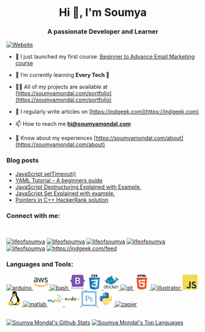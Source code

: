 <h1 align="center">Hi 👋, I'm Soumya</h1>
<h3 align="center">A passionate Developer and Learner</h3>

[![Website](https://img.shields.io/website?label=indGeek.com&style=for-the-badge&url=https%3A%2F%2Findgeek.com)](https://indgeek.com)

- 🔭 I just launched my first course: [Beginner to Advance Email Marketing course](https://bit.ly/beginnersemailcourse)

- 🌱 I’m currently learning **Every Tech 🤣**

- 👨‍💻 All of my projects are available at [https://soumyamondal.com/portfolio](https://soumyamondal.com/portfolio)

- 📝 I regularly write articles on [https://indgeek.com](https://indgeek.com)

- 📫 How to reach me **hi@soumyamondal.com**

- 📄 Know about my experiences [https://soumyamondal.com/about](https://soumyamondal.com/about)

### Blog posts
<!-- BLOG-POST-LIST:START -->
- [JavaScript setTimeout&lpar;&rpar;](https://indgeek.com/javascript-settimeout/)
- [YAML Tutorial – A beginners guide](https://indgeek.com/yaml-tutorial-a-beginners-guide/)
- [JavaScript Destructuring Explained with Example.](https://indgeek.com/javascript-destructuring-explained-with-example/)
- [JavaScript Set Explained with example.](https://indgeek.com/javascript-set-explained-with-example/)
- [Pointers in C++ HackerRank solution](https://indgeek.com/pointers-hackerrank-solution/)
<!-- BLOG-POST-LIST:END -->

<h3 align="left">Connect with me:</h3>
<br/>
<p align="left">
<a href="https://codepen.io/lifeofsoumya" target="blank"><img align="center" src="https://raw.githubusercontent.com/rahuldkjain/github-profile-readme-generator/master/src/images/icons/Social/codepen.svg" alt="lifeofsoumya" height="30" width="40" /></a>
<a href="https://twitter.com/lifeofsoumya" target="blank"><img align="center" src="https://raw.githubusercontent.com/rahuldkjain/github-profile-readme-generator/master/src/images/icons/Social/twitter.svg" alt="lifeofsoumya" height="30" width="40" /></a>
<a href="https://linkedin.com/in/lifeofsoumya" target="blank"><img align="center" src="https://raw.githubusercontent.com/rahuldkjain/github-profile-readme-generator/master/src/images/icons/Social/linked-in-alt.svg" alt="lifeofsoumya" height="30" width="40" /></a>
<a href="https://fb.com/lifeofsoumya" target="blank"><img align="center" src="https://raw.githubusercontent.com/rahuldkjain/github-profile-readme-generator/master/src/images/icons/Social/facebook.svg" alt="lifeofsoumya" height="30" width="40" /></a>
<a href="https://instagram.com/lifeofsoumya" target="blank"><img align="center" src="https://raw.githubusercontent.com/rahuldkjain/github-profile-readme-generator/master/src/images/icons/Social/instagram.svg" alt="lifeofsoumya" height="30" width="40" /></a>
<a href="https://indgeek.com/feed" target="blank"><img align="center" src="https://raw.githubusercontent.com/rahuldkjain/github-profile-readme-generator/master/src/images/icons/Social/rss.svg" alt="https://indgeek.com/feed" height="30" width="40" /></a>
</p>

<h3 align="left">Languages and Tools:</h3>
<p align="left"> <a href="https://www.arduino.cc/" target="_blank" rel="noreferrer"> <img src="https://cdn.worldvectorlogo.com/logos/arduino-1.svg" alt="arduino" width="40" height="40"/> </a> <a href="https://aws.amazon.com" target="_blank" rel="noreferrer"> <img src="https://raw.githubusercontent.com/devicons/devicon/master/icons/amazonwebservices/amazonwebservices-original-wordmark.svg" alt="aws" width="40" height="40"/> </a> <a href="https://www.gnu.org/software/bash/" target="_blank" rel="noreferrer"> <img src="https://www.vectorlogo.zone/logos/gnu_bash/gnu_bash-icon.svg" alt="bash" width="40" height="40"/> </a> <a href="https://getbootstrap.com" target="_blank" rel="noreferrer"> <img src="https://raw.githubusercontent.com/devicons/devicon/master/icons/bootstrap/bootstrap-plain-wordmark.svg" alt="bootstrap" width="40" height="40"/> </a> <a href="https://www.w3schools.com/css/" target="_blank" rel="noreferrer"> <img src="https://raw.githubusercontent.com/devicons/devicon/master/icons/css3/css3-original-wordmark.svg" alt="css3" width="40" height="40"/> </a> <a href="https://www.docker.com/" target="_blank" rel="noreferrer"> <img src="https://raw.githubusercontent.com/devicons/devicon/master/icons/docker/docker-original-wordmark.svg" alt="docker" width="40" height="40"/> </a> <a href="https://git-scm.com/" target="_blank" rel="noreferrer"> <img src="https://www.vectorlogo.zone/logos/git-scm/git-scm-icon.svg" alt="git" width="40" height="40"/> </a> <a href="https://www.w3.org/html/" target="_blank" rel="noreferrer"> <img src="https://raw.githubusercontent.com/devicons/devicon/master/icons/html5/html5-original-wordmark.svg" alt="html5" width="40" height="40"/> </a> <a href="https://www.adobe.com/in/products/illustrator.html" target="_blank" rel="noreferrer"> <img src="https://www.vectorlogo.zone/logos/adobe_illustrator/adobe_illustrator-icon.svg" alt="illustrator" width="40" height="40"/> </a> <a href="https://developer.mozilla.org/en-US/docs/Web/JavaScript" target="_blank" rel="noreferrer"> <img src="https://raw.githubusercontent.com/devicons/devicon/master/icons/javascript/javascript-original.svg" alt="javascript" width="40" height="40"/> </a> <a href="https://www.linux.org/" target="_blank" rel="noreferrer"> <img src="https://raw.githubusercontent.com/devicons/devicon/master/icons/linux/linux-original.svg" alt="linux" width="40" height="40"/> </a> <a href="https://www.mathworks.com/" target="_blank" rel="noreferrer"> <img src="https://upload.wikimedia.org/wikipedia/commons/2/21/Matlab_Logo.png" alt="matlab" width="40" height="40"/> </a> <a href="https://www.mysql.com/" target="_blank" rel="noreferrer"> <img src="https://raw.githubusercontent.com/devicons/devicon/master/icons/mysql/mysql-original-wordmark.svg" alt="mysql" width="40" height="40"/> </a> <a href="https://nodejs.org" target="_blank" rel="noreferrer"> <img src="https://raw.githubusercontent.com/devicons/devicon/master/icons/nodejs/nodejs-original-wordmark.svg" alt="nodejs" width="40" height="40"/> </a> <a href="https://www.photoshop.com/en" target="_blank" rel="noreferrer"> <img src="https://raw.githubusercontent.com/devicons/devicon/master/icons/photoshop/photoshop-line.svg" alt="photoshop" width="40" height="40"/> </a> <a href="https://www.python.org" target="_blank" rel="noreferrer"> <img src="https://raw.githubusercontent.com/devicons/devicon/master/icons/python/python-original.svg" alt="python" width="40" height="40"/> </a> <a href="https://zapier.com" target="_blank" rel="noreferrer"> <img src="https://www.vectorlogo.zone/logos/zapier/zapier-icon.svg" alt="zapier" width="40" height="40"/> </a> </p>



  <br/>
    <a href="https://github.com/lifeofsoumya/github-readme-stats"><img width="290px" alt="Soumya Mondal's Github Stats" src="https://github-readme-stats.vercel.app/api?username=lifeofsoumya&show_icons=true&count_private=true&theme=react&hide_border=true&bg_color=0D1117" /></a>
  <a href="https://github.com/lifeofsoumya/github-readme-stats"><img alt="Soumya Mondal's  Top Languages" src="https://github-readme-stats.vercel.app/api/top-langs/?username=lifeofsoumya&langs_count=8&count_private=true&layout=compact&theme=react&hide_border=true&bg_color=0D1117" /></a>
  <br/>
<br/>
